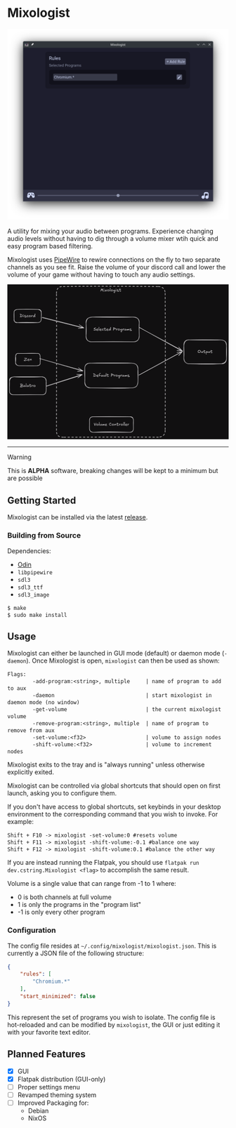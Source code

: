 # Mixologist
![GUI](assets/mixologist-gui.png)

A utility for mixing your audio between programs.
Experience changing audio levels without having
to dig through a volume mixer wtih quick and easy
program based filtering.

Mixologist uses [PipeWire](https://pipewire.org) to
rewire connections on the fly to two separate
channels as you see fit. Raise the volume of your
discord call and lower the volume of your game
without having to touch any audio settings.

![Diagram](assets/mixologist-diagram.png)

---

> [!WARNING]
> This is **ALPHA** software, breaking changes
> will be kept to a minimum but are possible

## Getting Started
Mixologist can be installed via the latest 
[release](https://github.com/A1029384756/mixologist/releases).

### Building from Source
Dependencies:
- [Odin](https://odin-lang.org)
- `libpipewire`
- `sdl3`
- `sdl3_ttf`
- `sdl3_image`

```
$ make
$ sudo make install
```

## Usage
Mixologist can either be launched in GUI mode (default)
or daemon mode (`-daemon`). Once Mixologist is open,
`mixologist` can then be used as shown:
```
Flags:
        -add-program:<string>, multiple     | name of program to add to aux
        -daemon                             | start mixologist in daemon mode (no window)
        -get-volume                         | the current mixologist volume
        -remove-program:<string>, multiple  | name of program to remove from aux
        -set-volume:<f32>                   | volume to assign nodes
        -shift-volume:<f32>                 | volume to increment nodes
```

Mixologist exits to the tray and is "always running" unless
otherwise explicitly exited.

Mixologist can be controlled via global shortcuts that should
open on first launch, asking you to configure them.

If you don't have access to global shortcuts,
set keybinds in your desktop environment to the
corresponding command that you wish to
invoke. For example:
```
Shift + F10 -> mixologist -set-volume:0 #resets volume
Shift + F11 -> mixologist -shift-volume:-0.1 #balance one way
Shift + F12 -> mixologist -shift-volume:0.1 #balance the other way
```
If you are instead running the Flatpak, you should use
`flatpak run dev.cstring.Mixologist <flag>` to accomplish
the same result.

Volume is a single value that can range from -1 to 1 where:
- 0 is both channels at full volume
- 1 is only the programs in the "program list"
- -1 is only every other program

### Configuration
The config file resides at `~/.config/mixologist/mixologist.json`.
This is currently a JSON file of the following structure:
```json
{
	"rules": [
		"Chromium.*"
	],
    "start_minimized": false
}
```
This represent the set of programs you wish to isolate.
The config file is hot-reloaded and can be modified by
`mixologist`, the GUI or just editing it with your favorite
text editor.

## Planned Features
- [x] GUI
- [x] Flatpak distribution (GUI-only)
- [ ] Proper settings menu
- [ ] Revamped theming system
- [ ] Improved Packaging for:
    - Debian
    - NixOS
